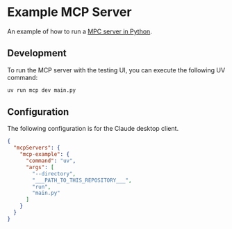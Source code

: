 # Example MCP Server

An example of how to run a [MPC server in Python](https://github.com/modelcontextprotocol/python-sdk).

## Development

To run the MCP server with the testing UI, you can execute the following UV command:

```sh
uv run mcp dev main.py
```

## Configuration

The following configuration is for the Claude desktop client.

```JSON
{
  "mcpServers": {
    "mcp-example": {
      "command": "uv",
      "args": [
        "--directory",
        "___PATH_TO_THIS_REPOSITORY___",
        "run",
        "main.py"
      ]
    }
  }
}
```
